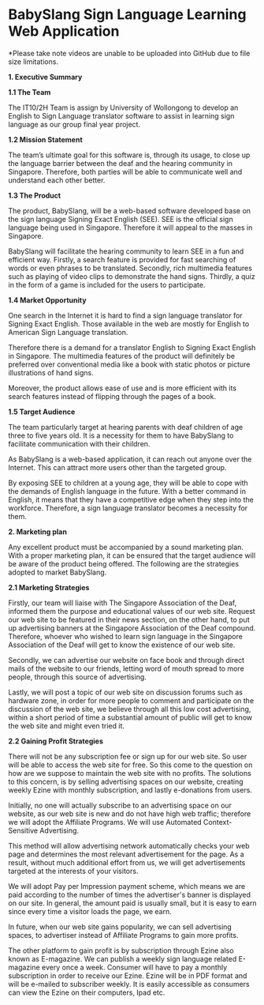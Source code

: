 # BabySlang Sign Language Learning Web Application
*Please take note videos are unable to be uploaded into GitHub due to file size limitations.

**1.	Executive Summary**

**1.1	The Team**

The IT10/2H Team is assign by University of Wollongong to develop an English to Sign Language translator software to assist in learning sign language as our group final year project. 

**1.2	Mission Statement**

The team’s ultimate goal for this software is, through its usage, to close up the language barrier between the deaf and the hearing community in Singapore. Therefore, both parties will be able to communicate well and understand each other better.

**1.3	The Product**

The product, BabySlang, will be a web-based software developed base on the sign language Signing Exact English (SEE). SEE is the official sign language being used in Singapore. Therefore it will appeal to the masses in Singapore.

BabySlang will facilitate the hearing community to learn SEE in a fun and efficient way. Firstly, a search feature is provided for fast searching of words or even phrases to be translated. Secondly, rich multimedia features such as playing of video clips to demonstrate the hand signs. Thirdly, a quiz in the form of a game is included for the users to participate.

**1.4	Market Opportunity**

One search in the Internet it is hard to find a sign language translator for Signing Exact English. Those available in the web are mostly for English to American Sign Language translation. 

Therefore there is a demand for a translator English to Signing Exact English in Singapore. The multimedia features of the product will definitely be preferred over conventional media like a book with static photos or picture illustrations of hand signs.

Moreover, the product allows ease of use and is more efficient with its search features instead of flipping through the pages of a book.

**1.5	Target Audience**

The team particularly target at hearing parents with deaf children of age three to five years old. It is a necessity for them to have BabySlang to facilitate communication with their children. 

As BabySlang is a web-based application, it can reach out anyone over the Internet. This can attract more users other than the targeted group. 

By exposing SEE to children at a young age, they will be able to cope with the demands of English language in the future. With a better command in English, it means that they have a competitive edge when they step into the workforce. Therefore, a sign language translator becomes a necessity for them.

**2.	Marketing plan**

Any excellent product must be accompanied by a sound marketing plan. With a proper marketing plan, it can be ensured that the target audience will be aware of the product being offered. The following are the strategies adopted to market BabySlang.

**2.1	Marketing Strategies**

Firstly, our team will liaise with The Singapore Association of the Deaf, informed them the purpose and educational values of our web site. Request our web site to be featured in their news section, on the other hand, to put up advertising banners at the Singapore Association of the Deaf compound. Therefore, whoever who wished to learn sign language in the Singapore Association of the Deaf will get to know the existence of our web site.

Secondly, we can advertise our website on face book and through direct mails of the website to our friends, letting word of mouth spread to more people, through this source of advertising. 

Lastly, we will post a topic of our web site on discussion forums such as hardware zone, in order for more people to comment and participate on the discussion of the web site, we believe through all this low cost advertising, within a short period of time a substantial amount of public will get to know the web site and might even tried it.

**2.2	Gaining Profit Strategies** 

There will not be any subscription fee or sign up for our web site. So user will be able to access the web site for free. So this come to the question on how are we suppose to maintain the web site with no profits. The solutions to this concern, is by selling advertising spaces on our website, creating weekly Ezine with monthly subscription, and lastly e-donations from users. 

Initially, no one will actually subscribe to an advertising space on our website, as our web site is new and do not have high web traffic; therefore we will adopt the Affiliate Programs. We will use Automated Context-Sensitive Advertising. 

This method will allow advertising network automatically checks your web page and determines the most relevant advertisement for the page. As a result, without much additional effort from us, we will get advertisements targeted at the interests of your visitors.  

We will adopt Pay per Impression payment scheme, which means we are paid according to the number of times the advertiser's banner is displayed on our site. In general, the amount paid is usually small, but it is easy to earn since every time a visitor loads the page, we earn.  

In future, when our web site gains popularity, we can sell advertising spaces, to advertiser instead of Affiliate Programs to gain more profits.

The other platform to gain profit is by subscription through Ezine also known as E-magazine.  We can publish a weekly sign language related E-magazine every once a week. Consumer will have to pay a monthly subscription in order to receive our Ezine. Ezine will be in PDF format and will be e-mailed to subscriber weekly. It is easily accessible as consumers can view the Ezine on their computers, Ipad etc. 
